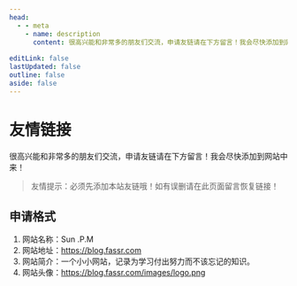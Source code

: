 ```yaml
---
head:
  - - meta
    - name: description
      content: 很高兴能和非常多的朋友们交流，申请友链请在下方留言！我会尽快添加到网站中来！
      
editLink: false
lastUpdated: false
outline: false
aside: false
---
```


# 友情链接

<LinkList />

很高兴能和非常多的朋友们交流，申请友链请在下方留言！我会尽快添加到网站中来！

> 友情提示：必须先添加本站友链哦！如有误删请在此页面留言恢复链接！

## 申请格式

1. 网站名称：Sun .P.M
2. 网站地址：https://blog.fassr.com
3. 网站简介：一个小小网站，记录为学习付出努力而不该忘记的知识。
4. 网站头像：https://blog.fassr.com/images/logo.png
